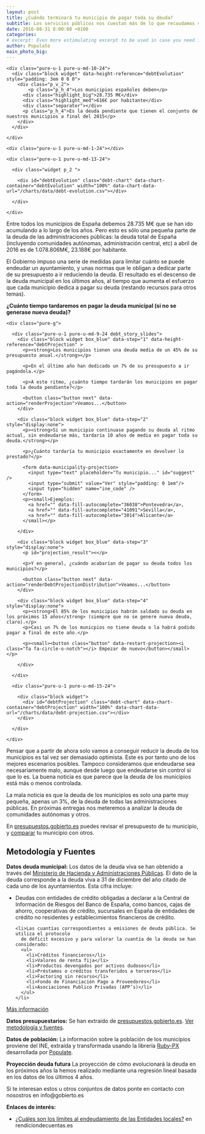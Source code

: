 ```yaml
---
layout: post
title: ¿Cuándo terminará tu municipio de pagar toda su deuda?
subtitle: Los servicios públicos nos cuestan más de lo que recaudamos via impuestos. Los municipios 
date: 2016-08-31 8:00:00 +0100
categories: 
# excerpt: Even more estimulating excerpt to be used in case you need it. 
author: Populate
main_photo_big: 
---
```


<div class="tool">

  <div class="pure-g center block box_blue">

    <div class="pure-u-1 pure-u-md-10-24">
      <div class="block widget" data-height-reference="debtEvolution" style="padding: 3em 0 0 0">
        <div class="p_v_2">
        	<p class="p_h_4">Los municipios españoles deben</p>
          <div class="highlight_big">28.735 M€</div>
          <div class="highlight_med">616€ por habitante</div>
          <div class="separator"></div>
          <p class="p_h_4">Es la deuda pendiente que tienen el conjunto de nuestros municipios a final del 2015</p>
        </div>
      </div>
      
    </div>

    <div class="pure-u-1 pure-u-md-1-24"></div>

    <div class="pure-u-1 pure-u-md-13-24">

      <div class="widget p_2 ">

        <div id="debtEvolution" class="debt-chart" data-chart-container="debtEvolution" width="100%" data-chart-data-url="/charts/data/debt-evolution.csv"></div>

      </div>

    </div>

  </div>

</div>


<p>Entre todos los municipios de España debemos 28.735 M€ que se han ido acumulando a lo largo de los años. Pero esto es sólo una pequeña parte de la deuda de las administraciones públicas: la deuda total de España (incluyendo comunidades autónomas, administración central, etc) a abril de 2016 es de 1.078.806M€, 23.188€ por habitante.</p>

<p>El Gobierno impuso una serie de medidas para limitar cuánto se puede endeudar un ayuntamiento, y unas normas que le obligan a dedicar parte de su presupuesto a ir reduciendo la deuda. El resultado es el descenso de la deuda municipal en los últimos años, al tiempo que aumenta el esfuerzo que cada municipio dedica a pagar su deuda (restando recursos para otros temas).</p>

<p><strong>¿Cuánto tiempo tardaremos en pagar la deuda municipal (si no se generase nueva deuda)?</strong></p>

<div class="tool">

  <div class="separator blue short"></div>

  <div class="full_width">

    <div class="pure-g">

      <div class="pure-u-1 pure-u-md-9-24 debt_story_slides">
        <div class="block widget box_blue" data-step="1" data-height-reference="debtProjection" >
          <p><strong>Los municipios tienen una deuda media de un 45% de su presupuesto anual.</strong></p>

          <p>En el último año han dedicado un 7% de su presupuesto a ir pagándola.</p>

          <p>A este ritmo, ¿cuánto tiempo tardarán los municipios en pagar toda la deuda pendiente?</p>

          <button class="button next" data-action="renderProjection">Veamos...</button>
        </div>

        <div class="block widget box_blue" data-step="2" style="display:none">
          <p><strong>Si un municipio continuase pagando su deuda al ritmo actual, sin endeudarse más, tardaría 10 años de media en pagar toda su deuda.</strong></p>

          <p>¿Cuánto tardaría tu municipio exactamente en devolver lo prestado?</p>

          <form data-municipality-projection>
            <input type="text" placeholder="Tu municipio..." id="suggest" />
            <input type="submit" value="Ver" style="padding: 0 1em"/>
            <input type="hidden" name="ine_code" />
          </form>
          <p><small>Ejemplos: 
          	<a href="" data-fill-autocomplete="36038">Pontevedra</a>,
          	<a href="" data-fill-autocomplete="41091">Sevilla</a>,
          	<a href="" data-fill-autocomplete="3014">Alicante</a>
          </small></p>

        </div>

        <div class="block widget box_blue" data-step="3" style="display:none">
          <p id="projection_result"><</p>

          <p>Y en general, ¿cuándo acabarían de pagar su deuda todos los municipios?</p>

          <button class="button next" data-action="renderDebtProjectionDistribution">Veamos...</button>
        </div>

        <div class="block widget box_blue" data-step="4" style="display:none">
          <p><strong>El 85% de los municipios habrán saldado su deuda en los próximos 15 años</strong> (siempre que no se genere nueva deuda, claro).</p>
          <p>Casi un 7% de los municpios no tiene deuda o la habrá podido pagar a final de este año.</p>

          <p><small><button class="button" data-restart-projection><i class="fa fa-circle-o-notch"></i> Empezar de nuevo</button></small></p>

        </div>

      </div>

      <div class="pure-u-1 pure-u-md-15-24">

        <div class="block widget">
          <div id="debtProjection" class="debt-chart" data-chart-container="debtProjection" width="100%" data-chart-data-url="/charts/data/debt-projection.csv"></div>
        </div>

      </div>

    </div>

  </div>

</div>

<div class="separator blue short"></div>

<p>Pensar que a partir de ahora solo vamos a conseguir reducir la deuda de los municipios es tal vez ser demasiado optimista. Este es por tanto uno de los mejores escenarios posibles. Tampoco consideramos que endeudarse sea necesariamente malo, aunque desde luego que endeudarse sin control si que lo es. La buena noticia es que parece que la deuda de los municipios está más o menos controlada.</p>

<p>La mala noticia es que la deuda de los municipios es solo una parte muy pequeña, apenas un 3%, de la deuda de todas las administraciones públicas. En próximas entregas nos meteremos a analizar la deuda de comunidades autónomas y otros.</p>

<p>En <a href="http://presupuestos.gobierto.es">presupuestos.gobierto.es</a> puedes revisar el presupuesto de tu municipio, y <a href="https://presupuestos.gobierto.es/compare">comparar</a> tu municipio con otros.</p>



<div class="separator blue short"></div>

<div class="note">

  <h2>Metodología y Fuentes</h2>

  <p><strong>Datos deuda municipal:</strong> Los datos de la deuda viva se han obtenido a través del <a href="http://www.minhap.gob.es/es-ES/Areas%20Tematicas/Administracion%20Electronica/OVEELL/Paginas/DeudaViva.aspx" target="_blank">Ministerio de Hacienda y Administraciones Públicas</a>. El dato de la deuda corresponde a la deuda viva a 31 de diciembre del año citado de cada uno de los ayuntamientos. Esta cifra incluye:</p>

  <ul>
    <li>Deudas con entidades de crédito obligadas a declarar a la Central de Información de
      Riesgos del Banco de España, como bancos, cajas de ahorro, cooperativas de crédito,
      sucursales en España de entidades de crédito no residentes y establecimientos financieros
      de crédito.</li>

    <li>Las cuantías correspondientes a emisiones de deuda pública. Se utiliza el protocolo
      de déficit excesivo y para valorar la cuantía de la deuda se han considerado:
      <ul>
        <li>Créditos financieros</li>
        <li>Valores de renta fija</li>
        <li>Productos devengados por activos dudosos</li>
        <li>Préstamos o créditos transferidos a terceros</li>
        <li>Factoring sin recurso</li>
        <li>Fondo de Financiación Pago a Proveedores</li>
        <li>Asociaciones Publico Privadas (APP’s)</li>
      </ul>
    </li>
  </ul>

  <p><a href="http://www.minhap.gob.es/Documentacion/Publico/DGCFEL/DeudaViva/Informe%20Deuda%20Viva%202015%20Total_OVEL_20160506.pdf" target="_blank">Más información</a></p>

  <p><strong>Datos presupuestarios:</strong> Se han extraído de <a href="http://presupuestos.gobierto.es">presupuestos.gobierto.es</a>. <a href="https://presupuestos.gobierto.es/about#method">Ver metodología y fuentes</a>.</p>

  <p><strong>Datos de población:</strong> La información sobre la población de los municipios proviene del INE, extraída y transformada usando la librería <a href="https://github.com/PopulateTools/ruby-px">Ruby-PX</a> desarrollada por <a href="http://populate.tools">Populate</a>.</p>

  <p><strong>Proyección deuda futura</strong> La proyección de cómo evolucionará la deuda en los próximos años la hemos realizado mediante una regresión lineal basada en los datos de los últimos 4 años.</p>

  <p>Si te interesan estos u otros conjuntos de datos ponte en contacto con nosostros en info@gobierto.es</p>

  <p><strong>Enlaces de interés:</strong></p>

  <ul>
  	<li><a href="http://www.rendiciondecuentas.es/es/informaciongeneral/ingresosentidades/LimitesEndeudamientoEntidadesLocales.html">¿Cuáles son los límites al endeudamiento de las Entidades locales?</a> en rendiciondecuentas.es</li>    
  </ul>

</div>

